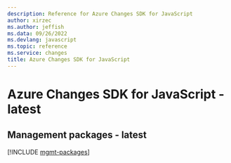 ```yaml
---
description: Reference for Azure Changes SDK for JavaScript
author: xirzec
ms.author: jeffish
ms.data: 09/26/2022
ms.devlang: javascript
ms.topic: reference
ms.service: changes
title: Azure Changes SDK for JavaScript
---
```

# Azure Changes SDK for JavaScript - latest

## Management packages - latest
[!INCLUDE [mgmt-packages](changes-mgmt-index.md)]